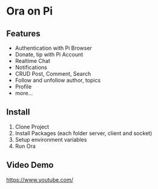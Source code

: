 # Ora on Pi
## **Features**

- Authentication with Pi Browser
- Donate, tip with Pi Account
- Realtime Chat
- Notifications
- CRUD Post, Comment, Search
- Follow and unfollow author, topics
- Profile
- more...

## Install

1. Clone Project
2. Install Packages (each folder server, client and socket)
3. Setup environment variables 
4. Run Ora

## Video Demo 

https://www.youtube.com/


